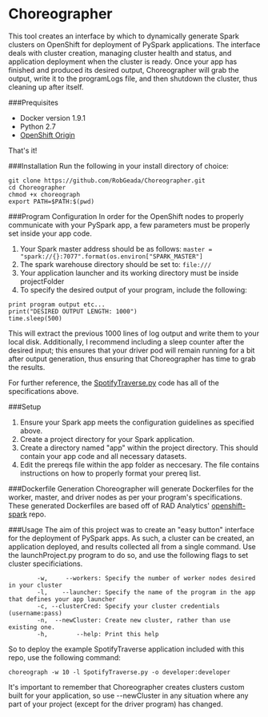 # Choreographer

This tool creates an interface by which to dynamically generate Spark clusters on OpenShift for deployment of PySpark applications. The interface deals with cluster creation, managing cluster health and status, and application deployment when the cluster is ready. Once your app has finished and produced its desired output, Choreographer will grab the output, write it to the programLogs file, and then shutdown the cluster, thus cleaning up after itself.

###Prequisites
* Docker version 1.9.1
* Python 2.7
* [OpenShift Origin](https://github.com/openshift/origin/releases/tag/v1.3.0-alpha.3)

That's it!

###Installation
Run the following in your install directory of choice:
```
git clone https://github.com/RobGeada/Choreographer.git
cd Choreographer
chmod +x choreograph 
export PATH=$PATH:$(pwd)
```

###Program Configuration
In order for the OpenShift nodes to properly communicate with your PySpark app, a few parameters must be properly set inside your app code.

1. Your Spark master address should be as follows: `master = "spark://{}:7077".format(os.environ["SPARK_MASTER"]`
2. The spark warehouse directory should be set to: `file:///`
3. Your application launcher and its working directory must be inside projectFolder
4. To specify the desired output of your program, include the following:
```
print program output etc...
print("DESIRED OUTPUT LENGTH: 1000")
time.sleep(500)
```
This will extract the previous 1000 lines of log output and write them to your local disk. Additionally, I recommend including a sleep counter after the desired input; this ensures that your driver pod will remain running for a bit after output generation, thus ensuring that Choreographer has time to grab the results. 

For further reference, the [SpotifyTraverse.py](https://github.com/RobGeada/OpenShift-Deploy/blob/master/projectFolder/SpotifyTraverse.py) code has all of the specifications above.

###Setup
1. Ensure your Spark app meets the configuration guidelines as specified above.
2. Create a project directory for your Spark application. 
3. Create a directory named "app" within the project directory. This should contain your app code and all necessary datasets.
3. Edit the prereqs file within the app folder as neccesary. The file contains instructions on how to properly format your prereq list.

###Dockerfile Generation
Choreographer will generate Dockerfiles for the worker, master, and driver nodes as per your program's specifications. These generated Dockerfiles are based off of RAD Analytics' [openshift-spark](https://github.com/radanalyticsio/openshift-spark) repo.


###Usage
The aim of this project was to create an "easy button" interface for the deployment of PySpark apps. As such, a cluster can be created, an application deployed, and results collected all from a single command. Use the launchProject.py program to do so, and use the following flags to set cluster specificiations.
```
        -w,     --workers: Specify the number of worker nodes desired in your cluster
	    -l,    --launcher: Specify the name of the program in the app that defines your app launcher
	    -c, --clusterCred: Specify your cluster credentials (username:pass)
	    -n,  --newCluster: Create new cluster, rather than use existing one.
	    -h,        --help: Print this help
```
So to deploy the example SpotifyTraverse application included with this repo, use the following command:

`choreograph -w 10 -l SpotifyTraverse.py -o developer:developer`

It's important to remember that Choreographer creates clusters custom built for your application, so use --newCluster in any situation where any part of your project (except for the driver program) has changed.
